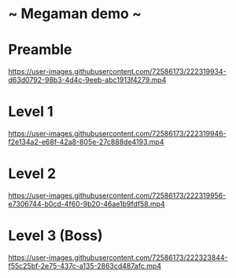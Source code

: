 # ~ Megaman demo ~ 


# Preamble
https://user-images.githubusercontent.com/72586173/222319934-d63d0792-98b3-4d4c-9eeb-abc1913f4279.mp4


# Level 1
https://user-images.githubusercontent.com/72586173/222319946-f2e134a2-e68f-42a8-805e-27c888de4193.mp4


# Level 2
https://user-images.githubusercontent.com/72586173/222319956-e7306744-b0cd-4f60-9b20-46ae1b9fdf58.mp4


# Level 3 (Boss)
https://user-images.githubusercontent.com/72586173/222323844-f55c25bf-2e75-437c-a135-2863cd487afc.mp4


